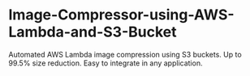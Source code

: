 # Image-Compressor-using-AWS-Lambda-and-S3-Bucket
Automated AWS Lambda image compression using S3 buckets. Up to 99.5% size reduction. Easy to integrate in any application.

